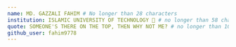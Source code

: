 ```yaml
---
name: MD. GAZZALI FAHIM # No longer than 28 characters
institution: ISLAMIC UNIVERSITY OF TECHNOLOGY 🚩 # no longer than 58 characters
quote: SOMEONE'S THERE ON THE TOP, THEN WHY NOT ME? # no longer than 100 characters, avoid using quotes(") to guarantee the format remains the same.
github_user: fahim9778
---
```

